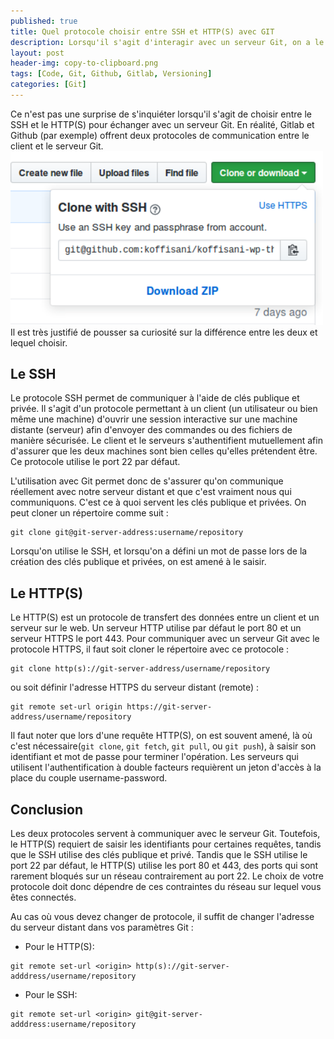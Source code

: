```yaml
---
published: true
title: Quel protocole choisir entre SSH et HTTP(S) avec GIT
description: Lorsqu'il s'agit d'interagir avec un serveur Git, on a le choix entre le SSH et le HTTPS. Mais le Lequel choisir ?
layout: post
header-img: copy-to-clipboard.png
tags: [Code, Git, Github, Gitlab, Versioning]
categories: [Git]
---
```


Ce n'est pas une surprise de s'inquiéter lorsqu'il s'agit de choisir entre le SSH et le HTTP(S) pour échanger avec un serveur Git.<!--more--> En réalité, Gitlab et Github (par exemple) offrent deux protocoles de communication entre le client et le serveur Git.
<img width="500" src="/img/ssh-https.png" alt="clonez ce répertoire" /> 
Il est très justifié de pousser sa curiosité sur la différence entre les deux et lequel choisir.

## Le SSH

Le protocole SSH permet de communiquer à l'aide de clés publique et privée. 
Il s'agit d'un protocole permettant à un client (un utilisateur ou bien même une machine) d'ouvrir une session interactive sur une machine distante (serveur) afin d'envoyer des commandes ou des fichiers de manière sécurisée. Le client et le serveurs s'authentifient mutuellement afin d'assurer que les deux machines sont bien celles qu'elles prétendent être. Ce protocole utilise le port 22 par défaut.

L'utilisation avec Git permet donc de s'assurer qu'on communique réellement avec notre serveur distant et que c'est vraiment nous qui communiquons. C'est ce à quoi servent les clés publique et privées. On peut cloner un répertoire comme suit :

```
git clone git@git-server-address:username/repository
```

Lorsqu'on utilise le SSH, et lorsqu'on a défini un mot de passe lors de la création des clés publique et privées, on est amené à le saisir.

## Le HTTP(S)

Le HTTP(S) est un protocole de transfert des données entre un client et un serveur sur le web. Un serveur HTTP utilise par défaut le port 80 et un serveur HTTPS le port 443. Pour communiquer avec un serveur Git avec le protocole HTTPS, il faut soit cloner le répertoire avec ce protocole :

```
git clone http(s)://git-server-address/username/repository
```
ou soit définir l'adresse HTTPS du serveur distant (remote) :

```
git remote set-url origin https://git-server-address/username/repository
```

Il faut noter que lors d'une requête HTTP(S), on est souvent amené, là où c'est nécessaire(`git clone`, `git fetch`, `git pull`, ou `git push`), à saisir son identifiant et mot de passe pour terminer l'opération. Les serveurs qui utilisent l'authentification à double facteurs requièrent un jeton d'accès à la place du couple username-password.

## Conclusion

Les deux protocoles servent à communiquer avec le serveur Git. Toutefois, le HTTP(S) requiert de saisir les identifiants pour certaines requêtes, tandis que le SSH utilise des clés publique et privé. Tandis que le SSH utilise le port 22 par défaut, le HTTP(S) utilise les port 80 et 443, des ports qui sont rarement bloqués sur un réseau contrairement au port 22. Le choix de votre protocole doit donc dépendre de ces contraintes du réseau sur lequel vous êtes connectés. 

Au cas où vous devez changer de protocole, il suffit de changer l'adresse du  serveur distant dans vos paramètres Git :

- Pour le HTTP(S):

```
git remote set-url <origin> http(s)://git-server-adddress/username/repository
```
- Pour le SSH:

```
git remote set-url <origin> git@git-server-adddress:username/repository
```
